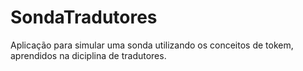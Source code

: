 # SondaTradutores
Aplicação para simular uma sonda utilizando os conceitos de tokem, aprendidos na diciplina de tradutores.
